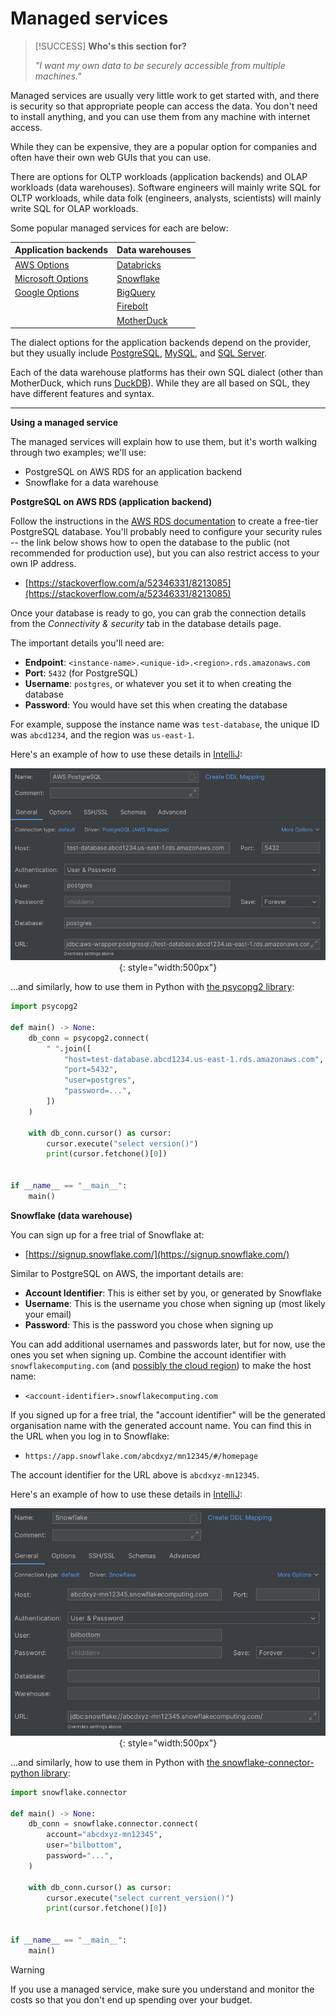 # Managed services

> [!SUCCESS] **Who's this section for?**
>
> _"I want my own data to be securely accessible from multiple machines."_

Managed services are usually very little work to get started with, and there is security so that appropriate people can access the data. You don't need to install anything, and you can use them from any machine with internet access.

While they can be expensive, they are a popular option for companies and often have their own web GUIs that you can use.

There are options for OLTP workloads (application backends) and OLAP workloads (data warehouses). Software engineers will mainly write SQL for OLTP workloads, while data folk (engineers, analysts, scientists) will mainly write SQL for OLAP workloads.

Some popular managed services for each are below:

<center>

| Application backends                                                       | Data warehouses                               |
| -------------------------------------------------------------------------- | --------------------------------------------- |
| [AWS Options](https://aws.amazon.com/rds/)                                 | [Databricks](https://www.databricks.com/)     |
| [Microsoft Options](https://azure.microsoft.com/en-gb/products/#databases) | [Snowflake](https://www.snowflake.com/)       |
| [Google Options](https://cloud.google.com/sql)                             | [BigQuery](https://cloud.google.com/bigquery) |
|                                                                            | [Firebolt](https://www.firebolt.io/)          |
|                                                                            | [MotherDuck](https://motherduck.com/)         |

</center>

The dialect options for the application backends depend on the provider, but they usually include [PostgreSQL](https://www.postgresql.org/), [MySQL](https://www.mysql.com/), and [SQL Server](https://www.microsoft.com/en-gb/sql-server/).

Each of the data warehouse platforms has their own SQL dialect (other than MotherDuck, which runs [DuckDB](https://duckdb.org/)). While they are all based on SQL, they have different features and syntax.

---

**Using a managed service**

The managed services will explain how to use them, but it's worth walking through two examples; we'll use:

- PostgreSQL on AWS RDS for an application backend
- Snowflake for a data warehouse

**PostgreSQL on AWS RDS (application backend)**

Follow the instructions in the [AWS RDS documentation](https://docs.aws.amazon.com/AmazonRDS/latest/UserGuide/Welcome.html) to create a free-tier PostgreSQL database. You'll probably need to configure your security rules -- the link below shows how to open the database to the public (not recommended for production use), but you can also restrict access to your own IP address.

- [https://stackoverflow.com/a/52346331/8213085](https://stackoverflow.com/a/52346331/8213085)

Once your database is ready to go, you can grab the connection details from the _Connectivity & security_ tab in the database details page.

The important details you'll need are:

- **Endpoint**: `<instance-name>.<unique-id>.<region>.rds.amazonaws.com`
- **Port**: `5432` (for PostgreSQL)
- **Username**: `postgres`, or whatever you set it to when creating the database
- **Password**: You would have set this when creating the database

For example, suppose the instance name was `test-database`, the unique ID was `abcd1234`, and the region was `us-east-1`.

Here's an example of how to use these details in [IntelliJ](https://www.jetbrains.com/):

<center>

![postgres-aws-intellij.png](./resources/postgres-aws-intellij.png){: style="width:500px"}

</center>

...and similarly, how to use them in Python with [the psycopg2 library](https://www.psycopg.org/docs/):

```python
import psycopg2

def main() -> None:
    db_conn = psycopg2.connect(
        " ".join([
            "host=test-database.abcd1234.us-east-1.rds.amazonaws.com",
            "port=5432",
            "user=postgres",
            "password=...",
        ])
    )

    with db_conn.cursor() as cursor:
        cursor.execute("select version()")
        print(cursor.fetchone()[0])


if __name__ == "__main__":
    main()
```

**Snowflake (data warehouse)**

You can sign up for a free trial of Snowflake at:

- [https://signup.snowflake.com/](https://signup.snowflake.com/)

Similar to PostgreSQL on AWS, the important details are:

- **Account Identifier**: This is either set by you, or generated by Snowflake
- **Username**: This is the username you chose when signing up (most likely your email)
- **Password**: This is the password you chose when signing up

You can add additional usernames and passwords later, but for now, use the ones you set when signing up. Combine the account identifier with `snowflakecomputing.com` (and [possibly the cloud region](https://docs.snowflake.com/en/user-guide/organizations-connect)) to make the host name:

- `<account-identifier>.snowflakecomputing.com`

If you signed up for a free trial, the "account identifier" will be the generated organisation name with the generated account name. You can find this in the URL when you log in to Snowflake:

- `https://app.snowflake.com/abcdxyz/mn12345/#/homepage`

The account identifier for the URL above is `abcdxyz-mn12345`.

Here's an example of how to use these details in [IntelliJ](https://www.jetbrains.com/):

<center>

![snowflake-intellij.png](./resources/snowflake-intellij.png){: style="width:500px"}

</center>

...and similarly, how to use them in Python with [the snowflake-connector-python library](https://docs.snowflake.com/en/user-guide/python-connector.html):

```python
import snowflake.connector

def main() -> None:
    db_conn = snowflake.connector.connect(
        account="abcdxyz-mn12345",
        user="bilbottom",
        password="...",
    )

    with db_conn.cursor() as cursor:
        cursor.execute("select current_version()")
        print(cursor.fetchone()[0])


if __name__ == "__main__":
    main()
```

> [!WARNING]
>
> If you use a managed service, make sure you understand and monitor the costs so that you don't end up spending over your budget.
